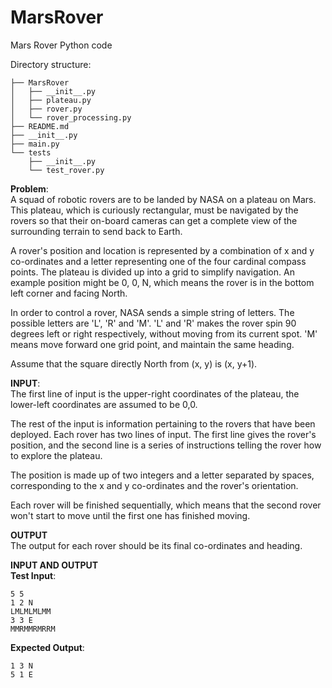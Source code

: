 # MarsRover
Mars Rover Python code<br>

Directory structure:<br>
```commandline
├── MarsRover
│   ├── __init__.py
│   ├── plateau.py
│   ├── rover.py
│   └── rover_processing.py
├── README.md
├── __init__.py
├── main.py
└── tests
    ├── __init__.py
    └── test_rover.py
```


**Problem**:<br>
A squad of robotic rovers are to be landed by NASA on a plateau on Mars. This plateau, which is curiously rectangular, must be navigated by the rovers so that their on-board cameras can get a complete view of the surrounding terrain to send back to Earth.
 
A rover's position and location is represented by a combination of x and y co-ordinates and a letter representing one of the four cardinal compass points. The plateau is divided up into a grid to simplify navigation. An example position might be 0, 0, N, which means the rover is in the bottom left corner and facing North.
 
In order to control a rover, NASA sends a simple string of letters. The possible letters are 'L', 'R' and 'M'. 'L' and 'R' makes the rover spin 90 degrees left or right respectively, without moving from its current spot. 'M' means move forward one grid point, and maintain the same heading.
 
Assume that the square directly North from (x, y) is (x, y+1).
 
**INPUT**:<br>
The first line of input is the upper-right coordinates of the plateau, the lower-left coordinates are assumed to be 0,0.
 
The rest of the input is information pertaining to the rovers that have been deployed. Each rover has two lines of input. The first line gives the rover's position, and the second line is a series of instructions telling the rover how to explore the plateau.
 
The position is made up of two integers and a letter separated by spaces, corresponding to the x and y co-ordinates and the rover's orientation.
 
Each rover will be finished sequentially, which means that the second rover won't start to move until the first one has finished moving.
 
 
**OUTPUT**<br>
The output for each rover should be its final co-ordinates and heading.
 
**INPUT AND OUTPUT**<br>
**Test Input**:<br>
```commandline
5 5
1 2 N
LMLMLMLMM
3 3 E
MMRMMRMRRM
```
 
**Expected Output**:<br>
```commandline
1 3 N
5 1 E
```